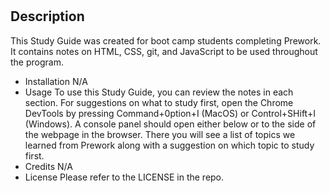 # <Prework Study Guide Webpage>
## Description
This Study Guide was created for boot camp students completing Prework. It contains notes on HTML, CSS, git, and JavaScript to be used throughout the program.
- Installation N/A
- Usage To use this Study Guide, you can review the notes in each section. For suggestions on what to study first, open the Chrome DevTools by pressing Command+0ption+I (MacOS) or Control+SHift+I (Windows). A console panel should open either below or to the side of the webpage in the browser. There you will see a list of topics we learned from Prework along with a suggestion on which topic to study first.
- Credits N/A
- License Please refer to the LICENSE in the repo.
